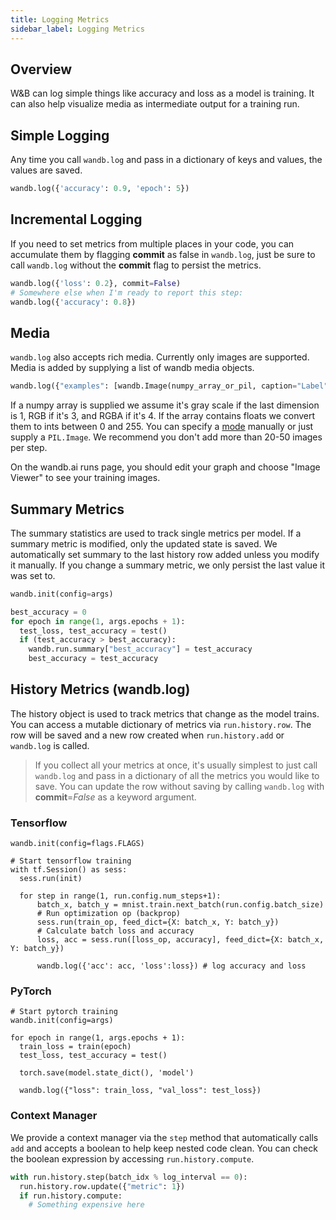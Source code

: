 ```yaml
---
title: Logging Metrics
sidebar_label: Logging Metrics
---
```


## Overview

W&B can log simple things like accuracy and loss as a model is training.  It can also help visualize media as intermediate output for a training run.

## Simple Logging

Any time you call `wandb.log` and pass in a dictionary of keys and values, the values are saved.

```python
wandb.log({'accuracy': 0.9, 'epoch': 5})
```

## Incremental Logging

If you need to set metrics from multiple places in your code, you can accumulate them by flagging **commit** as false in `wandb.log`, just be sure to call `wandb.log` without the **commit** flag to persist the metrics.

```python
wandb.log({'loss': 0.2}, commit=False)
# Somewhere else when I'm ready to report this step:
wandb.log({'accuracy': 0.8})
```

## Media

`wandb.log` also accepts rich media.  Currently only images are supported.  Media is added by supplying a list of wandb media objects.

```python
wandb.log({"examples": [wandb.Image(numpy_array_or_pil, caption="Label")]})
```

If a numpy array is supplied we assume it's gray scale if the last dimension is 1, RGB if it's 3, and RGBA if it's 4.  If the array contains floats we convert them to ints between 0 and 255.   You can specify a [mode](https://pillow.readthedocs.io/en/3.1.x/handbook/concepts.html#concept-modes) 
manually or just supply a `PIL.Image`.  We recommend you don't add more than 20-50 images per step.

On the wandb.ai runs page, you should edit your graph and choose "Image Viewer" to see your training images.

## Summary Metrics

The summary statistics are used to track single metrics per model.  If a summary
metric is modified, only the updated state is saved.  We automatically set summary to the last history row added unless you modify it manually.  If you change a summary metric, we only persist the last value it was set to.

```python
wandb.init(config=args)

best_accuracy = 0
for epoch in range(1, args.epochs + 1):
  test_loss, test_accuracy = test()
  if (test_accuracy > best_accuracy):
    wandb.run.summary["best_accuracy"] = test_accuracy
    best_accuracy = test_accuracy
```

## History Metrics (wandb.log)

The history object is used to track metrics that change as the model trains.  You can access a mutable dictionary of metrics via `run.history.row`.  The row will be saved and a new row created when `run.history.add` or `wandb.log` is called.

> If you collect all your metrics at once, it's usually simplest to just call 
> `wandb.log` and pass in a dictionary of all the metrics you would like to save.
> You can update the row without saving by calling `wandb.log` with **commit**=*False* as a keyword argument.

### Tensorflow
```python--tensorflow
wandb.init(config=flags.FLAGS)

# Start tensorflow training
with tf.Session() as sess:
  sess.run(init)

  for step in range(1, run.config.num_steps+1):
      batch_x, batch_y = mnist.train.next_batch(run.config.batch_size)
      # Run optimization op (backprop)
      sess.run(train_op, feed_dict={X: batch_x, Y: batch_y})
      # Calculate batch loss and accuracy
      loss, acc = sess.run([loss_op, accuracy], feed_dict={X: batch_x, Y: batch_y})

      wandb.log({'acc': acc, 'loss':loss}) # log accuracy and loss
```

### PyTorch
```python--pytorch
# Start pytorch training
wandb.init(config=args)

for epoch in range(1, args.epochs + 1):
  train_loss = train(epoch)
  test_loss, test_accuracy = test()

  torch.save(model.state_dict(), 'model')

  wandb.log({"loss": train_loss, "val_loss": test_loss})
```

### Context Manager

We provide a context manager via the `step` method that automatically calls `add`
and accepts a boolean to help keep nested code clean.  You can check the boolean expression  by accessing `run.history.compute`.

```python
with run.history.step(batch_idx % log_interval == 0):
  run.history.row.update({"metric": 1})
  if run.history.compute:
    # Something expensive here
```
